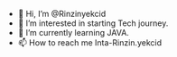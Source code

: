 - 👋 Hi, I’m @Rinzinyekcid
- 👀 I’m interested in starting Tech journey.
- 🌱 I’m currently learning JAVA.
- 📫 How to reach me Inta-Rinzin.yekcid

<!---
Rinzinyekcid/Rinzinyekcid is a ✨ special ✨ repository because its `README.md` (this file) appears on your GitHub profile.
You can click the Preview link to take a look at your changes.
--->
